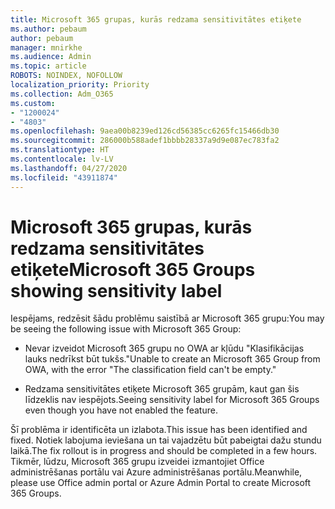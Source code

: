 ```yaml
---
title: Microsoft 365 grupas, kurās redzama sensitivitātes etiķete
ms.author: pebaum
author: pebaum
manager: mnirkhe
ms.audience: Admin
ms.topic: article
ROBOTS: NOINDEX, NOFOLLOW
localization_priority: Priority
ms.collection: Adm_O365
ms.custom:
- "1200024"
- "4803"
ms.openlocfilehash: 9aea00b8239ed126cd56385cc6265fc15466db30
ms.sourcegitcommit: 286000b588adef1bbbb28337a9d9e087ec783fa2
ms.translationtype: HT
ms.contentlocale: lv-LV
ms.lasthandoff: 04/27/2020
ms.locfileid: "43911874"
---
```

# <a name="microsoft-365-groups-showing-sensitivity-label"></a><span data-ttu-id="037de-102">Microsoft 365 grupas, kurās redzama sensitivitātes etiķete</span><span class="sxs-lookup"><span data-stu-id="037de-102">Microsoft 365 Groups showing sensitivity label</span></span>

<span data-ttu-id="037de-103">Iespējams, redzēsit šādu problēmu saistībā ar Microsoft 365 grupu:</span><span class="sxs-lookup"><span data-stu-id="037de-103">You may be seeing the following issue with Microsoft 365 Group:</span></span>

- <span data-ttu-id="037de-104">Nevar izveidot Microsoft 365 grupu no OWA ar kļūdu "Klasifikācijas lauks nedrīkst būt tukšs."</span><span class="sxs-lookup"><span data-stu-id="037de-104">Unable to create an Microsoft 365 Group from OWA, with the error "The classification field can't be empty."</span></span>

- <span data-ttu-id="037de-105">Redzama sensitivitātes etiķete Microsoft 365 grupām, kaut gan šis līdzeklis nav iespējots.</span><span class="sxs-lookup"><span data-stu-id="037de-105">Seeing sensitivity label for Microsoft 365 Groups even though you have not enabled the feature.</span></span>

<span data-ttu-id="037de-106">Šī problēma ir identificēta un izlabota.</span><span class="sxs-lookup"><span data-stu-id="037de-106">This issue has been identified and fixed.</span></span> <span data-ttu-id="037de-107">Notiek labojuma ieviešana un tai vajadzētu būt pabeigtai dažu stundu laikā.</span><span class="sxs-lookup"><span data-stu-id="037de-107">The fix rollout is in progress and should be completed in a few hours.</span></span> <span data-ttu-id="037de-108">Tikmēr, lūdzu, Microsoft 365 grupu izveidei izmantojiet Office administrēšanas portālu vai Azure administrēšanas portālu.</span><span class="sxs-lookup"><span data-stu-id="037de-108">Meanwhile, please use Office admin portal or Azure Admin Portal to create Microsoft 365 Groups.</span></span>  
